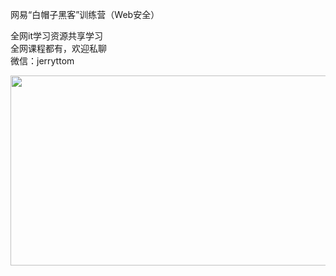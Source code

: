 网易“白帽子黑客”训练营（Web安全）

全网it学习资源共享学习<br>全网课程都有，欢迎私聊<br>微信：jerryttom<br>

<img fetchpriority="high" decoding="async" class="alignnone size-full wp-image-43521" src="https://img.52fun.com/uploads/2021/08/1629020237-c986a23628297db.png" alt="" width="728" height="304">
